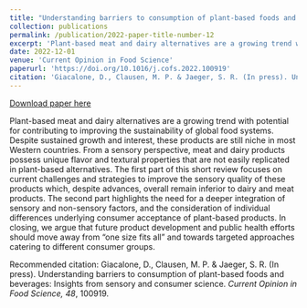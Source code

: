```yaml
---
title: "Understanding barriers to consumption of plant-based foods and beverages: Insights from sensory and consumer science"
collection: publications
permalink: /publication/2022-paper-title-number-12
excerpt: 'Plant-based meat and dairy alternatives are a growing trend with potential for contributing to improving the sustainability of global food systems. Despite sustained growth and interest, these products are still niche in most Western countries. From a sensory perspective, meat and dairy products possess unique flavor and textural properties that are not easily replicated in plant-based alternatives...'
date: 2022-12-01
venue: 'Current Opinion in Food Science'
paperurl: 'https://doi.org/10.1016/j.cofs.2022.100919'
citation: 'Giacalone, D., Clausen, M. P. & Jaeger, S. R. (In press). Understanding barriers to consumption of plant-based foods and beverages: Insights from sensory and consumer science. <i>Current Opinion in Food Science, 48</i>, 100919.'
---
```


[Download paper here](https://www.sciencedirect.com/science/article/pii/S2214799322001217/pdfft?isDTMRedir=true&download=truef)

Plant-based meat and dairy alternatives are a growing trend with potential for contributing to improving the sustainability of global food systems. Despite sustained growth and interest, these products are still niche in most Western countries. From a sensory perspective, meat and dairy products possess unique flavor and textural properties that are not easily replicated in plant-based alternatives. The first part of this short review focuses on current challenges and strategies to improve the sensory quality of these products which, despite advances, overall remain inferior to dairy and meat products. The second part highlights the need for a deeper integration of sensory and non-sensory factors, and the consideration of individual differences underlying consumer acceptance of plant-based products. In closing, we argue that future product development and public health efforts should move away from “one size fits all” and towards targeted approaches catering to different consumer groups. 

Recommended citation: Giacalone, D., Clausen, M. P. & Jaeger, S. R. (In press). Understanding barriers to consumption of plant-based foods and beverages: Insights from sensory and consumer science. <i>Current Opinion in Food Science, 48</i>, 100919.
